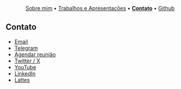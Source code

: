 <div style="text-align:center;">
<a href="/bio">Sobre mim</a> &bull;
<a href="/works">Trabalhos e Apresentações</a> &bull;
<a href="/contact"><b>Contato</b></a> &bull;
<a href="https://github.com/hellmrf">Github</a>
</div>

## Contato

- [Email](mailto:helitonmrf@gmail.com)
- [Telegram](https://t.me/helitonmrf)
- [Agendar reunião](https://calendly.com/helitonmrf)
- [Twitter / X](https://twitter.com/helitonmrf)
- [YouTube](https://www.youtube.com/@HMProgramming)
- [LinkedIn](https://www.linkedin.com/in/helitonmrf/)
- [Lattes](http://lattes.cnpq.br/2197799814329542)
